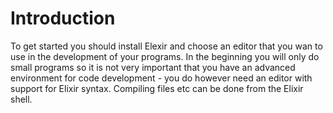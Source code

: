 # Introduction

To get started you should install Elexir and choose an editor that you wan to use in the development of your programs. In the beginning you will only do small programs so it is not very important that you have an advanced environment for code development - you do however need an editor with support for Elixir syntax. Compiling files etc can be done from the Elixir shell.  

